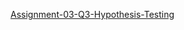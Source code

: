 [Assignment-03-Q3-Hypothesis-Testing](https://user-images.githubusercontent.com/125828458/224505622-881bc073-59b6-410b-b594-1c95db950c60.png)
